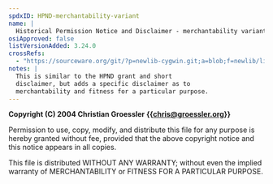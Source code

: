```yaml
---
spdxID: HPND-merchantability-variant
name: |
  Historical Permission Notice and Disclaimer - merchantability variant
osiApproved: false
listVersionAdded: 3.24.0
crossRefs: 
  - "https://sourceware.org/git/?p=newlib-cygwin.git;a=blob;f=newlib/libc/misc/fini.c;hb=HEAD"
notes: |
  This is similar to the HPND grant and short
  disclaimer, but adds a specific disclaimer as to
  merchantability and fitness for a particular purpose.
---
```


**Copyright (C) 2004 Christian Groessler {{chris@groessler.org}}**

Permission to use, copy, modify, and distribute this file for any purpose is hereby granted without fee, provided that the above copyright notice and this notice appears in all copies.

This file is distributed WITHOUT ANY WARRANTY; without even the implied warranty of MERCHANTABILITY or FITNESS FOR A PARTICULAR PURPOSE.
